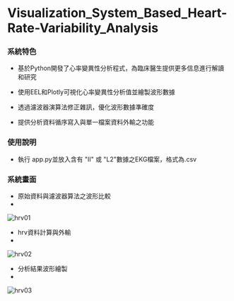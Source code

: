 # Visualization_System_Based_Heart-Rate-Variability_Analysis
### 系統特色
- 基於Python開發了心率變異性分析程式，為臨床醫生提供更多信息進行解讀和研究

- 使用EEL和Plotly可視化心率變異性分析值並繪製波形數據

- 透過濾波器演算法修正雜訊，優化波形數據準確度

- 提供分析資料循序寫入與單一檔案資料外輸之功能
### 使用說明
-  執行 app.py並放入含有 "II" 或 "L2"數據之EKG檔案，格式為.csv
### 系統畫面

- 原始資料與濾波器算法之波形比較
- 
![hrv01](https://github.com/joe66366/Visualization_System_Based_Heart-Rate-Variability_Analysis/blob/main/hrv01.png)

- hrv資料計算與外輸
- 
![hrv02](https://github.com/joe66366/Visualization_System_Based_Heart-Rate-Variability_Analysis/blob/main/hrv02.png)

- 分析結果波形繪製
- 
![hrv03](https://github.com/joe66366/Visualization_System_Based_Heart-Rate-Variability_Analysis/blob/main/hrv03.png)
